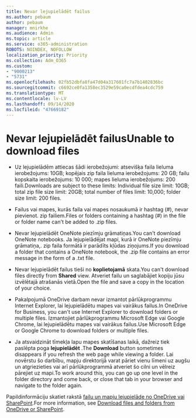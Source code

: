 ```yaml
---
title: Nevar lejupielādēt failus
ms.author: pebaum
author: pebaum
manager: mnirkhe
ms.audience: Admin
ms.topic: article
ms.service: o365-administration
ROBOTS: NOINDEX, NOFOLLOW
localization_priority: Priority
ms.collection: Adm_O365
ms.custom:
- "9000213"
- "5731"
ms.openlocfilehash: 02fb52dbfa8fa47d04a317601fc7a7b1402836bc
ms.sourcegitcommit: c6692ce0fa1358ec3529e59ca0ecdfdea4cdc759
ms.translationtype: MT
ms.contentlocale: lv-LV
ms.lasthandoff: 09/14/2020
ms.locfileid: "47669182"
---
```

# <a name="unable-to-download-files"></a><span data-ttu-id="3d8a7-102">Nevar lejupielādēt failus</span><span class="sxs-lookup"><span data-stu-id="3d8a7-102">Unable to download files</span></span>

- <span data-ttu-id="3d8a7-103">Uz lejupielādēm attiecas šādi ierobežojumi: atsevišķa faila lieluma ierobežojums: 10GB; kopējais zip faila lieluma ierobežojums: 20 GB; failu kopskaita ierobežojums: 10 000; mapes lieluma ierobežojums: 200 faili.</span><span class="sxs-lookup"><span data-stu-id="3d8a7-103">Downloads are subject to these limits: Individual file size limit: 10GB; total zip file size limit: 20GB; total number of files limit: 10,000; folder size limit: 200 files.</span></span>
- <span data-ttu-id="3d8a7-104">Failus vai mapes, kurās faila vai mapes nosaukumā ir hashtag (#), nevar pievienot. zip failiem.</span><span class="sxs-lookup"><span data-stu-id="3d8a7-104">Files or folders containing a hashtag (#) in the file or folder name can't be added to .zip files.</span></span>  
    
- <span data-ttu-id="3d8a7-105">Nevar lejupielādēt OneNote piezīmju grāmatiņas.</span><span class="sxs-lookup"><span data-stu-id="3d8a7-105">You can't download OneNote notebooks.</span></span> <span data-ttu-id="3d8a7-106">Ja lejupielādējat mapi, kurā ir OneNote piezīmju grāmatiņa,. zip faila formātā ir parādīts kļūdas ziņojums.</span><span class="sxs-lookup"><span data-stu-id="3d8a7-106">If you download a folder that contains a OneNote notebook, the .zip file contains an error message in the form of a .txt file.</span></span>  
    
- <span data-ttu-id="3d8a7-107">Nevar lejupielādēt failus tieši no **koplietojamā**  skata.</span><span class="sxs-lookup"><span data-stu-id="3d8a7-107">You can't download files directly from **Shared**  view.</span></span> <span data-ttu-id="3d8a7-108">Atveriet failu un saglabājiet kopiju jūsu izvēlētajā atrašanās vietā.</span><span class="sxs-lookup"><span data-stu-id="3d8a7-108">Open the file and save a copy in the location of your choice.</span></span>  
    
- <span data-ttu-id="3d8a7-109">Pakalpojumā OneDrive darbam nevar izmantot pārlūkprogrammu Internet Explorer, lai lejupielādētu mapes vai vairākus failus.</span><span class="sxs-lookup"><span data-stu-id="3d8a7-109">In OneDrive for Business, you can't use Internet Explorer to download folders or multiple files.</span></span> <span data-ttu-id="3d8a7-110">Izmantojiet pārlūkprogrammu Microsoft Edge vai Google Chrome, lai lejupielādētu mapes vai vairākus failus.</span><span class="sxs-lookup"><span data-stu-id="3d8a7-110">Use Microsoft Edge or Google Chrome to download folders or multiple files.</span></span>  
    
- <span data-ttu-id="3d8a7-111">Ja atsvaidzināt tīmekļa lapu mapes skatīšanas laikā, dažreiz tiek paslēpta poga **lejupielādēt** .</span><span class="sxs-lookup"><span data-stu-id="3d8a7-111">The **Download** button sometimes disappears if you refresh the web page while viewing a folder.</span></span> <span data-ttu-id="3d8a7-112">Lai novērstu šo darbību, mapju direktorijā varat pāriet vienu līmeni uz augšu un atgriezieties vai arī pārlūkprogrammā atveriet šo cilni un vēlreiz pārejiet uz mapi.</span><span class="sxs-lookup"><span data-stu-id="3d8a7-112">To work around this, you can go up one level in the folder directory and come back, or close that tab in your browser and navigate to the folder again.</span></span>  
    
<span data-ttu-id="3d8a7-113">Papildinformāciju skatiet rakstā [failu un mapju lejupielāde no OneDrive vai SharePoint](https://support.office.com/article/download-files-and-folders-from-onedrive-or-sharepoint-5c7397b7-19c7-4893-84fe-d02e8fa5df05).</span><span class="sxs-lookup"><span data-stu-id="3d8a7-113">For more information, see [Download files and folders from OneDrive or SharePoint](https://support.office.com/article/download-files-and-folders-from-onedrive-or-sharepoint-5c7397b7-19c7-4893-84fe-d02e8fa5df05).</span></span>
